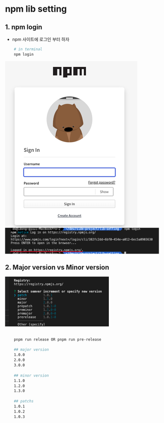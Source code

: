 # npm lib setting

## 1. npm login

- npm 사이트에 로그인 부터 하자

```sh
    # in terminal
    npm login
```

![npm](./public/npm.png)
![lib](./public/lib.png)

## 2. Major version vs Minor version

![patch](./public/patch.png)

```sh

    pnpm run release OR pnpm run pre-release

    ## major version
    1.0.0
    2.0.0
    3.0.0

    ## minor version
    1.1.0
    1.2.0
    1.3.0

    ## patchs
    1.0.1
    1.0.2
    1.0.3
```
